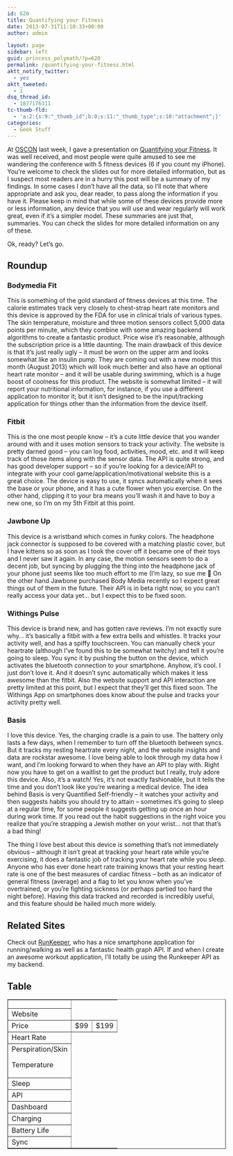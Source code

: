 ```yaml
---
id: 620
title: Quantifying your Fitness
date: 2013-07-31T11:10:33+00:00
author: admin

layout: page
sidebar: left
guid: princess_polymath/?p=620
permalink: /quantifying-your-fitness.html
aktt_notify_twitter:
  - yes
aktt_tweeted:
  - 1
dsq_thread_id:
  - 1877176311
tc-thumb-fld:
  - 'a:2:{s:9:"_thumb_id";b:0;s:11:"_thumb_type";s:10:"attachment";}'
categories:
  - Geek Stuff
---
```

At [OSCON](http://www.oscon.com/oscon2013) last week, I gave a presentation on [Quantifying your Fitness](http://www.slideshare.net/synedra/quantifying-fitness). It was well received, and most people were quite amused to see me wandering the conference with 5 fitness devices (6 if you count my iPhone). You&#8217;re welcome to check the slides out for more detailed information, but as I suspect most readers are in a hurry this post will be a summary of my findings. In some cases I don&#8217;t have all the data, so I&#8217;ll note that where appropriate and ask you, dear reader, to pass along the information if you have it. Please keep in mind that while some of these devices provide more or less information, any device that you will use and wear regularly will work great, even if it&#8217;s a simpler model. These summaries are just that, summaries. You can check the slides for more detailed information on any of these.

Ok, ready? Let&#8217;s go.

## Roundup

### Bodymedia Fit

This is something of the gold standard of fitness devices at this time. The calorie estimates track very closely to chest-strap heart rate monitors and this device is approved by the FDA for use in clinical trials of various types. The skin temperature, moisture and three motion sensors collect 5,000 data points per minute, which they combine with some amazing backend algorithms to create a fantastic product. Price wise it&#8217;s reasonable, although the subscription price is a little daunting. The main drawback of this device is that it&#8217;s just really ugly &#8211; it must be worn on the upper arm and looks somewhat like an insulin pump. They are coming out with a new model this month (August 2013) which will look much better and also have an optional heart rate monitor &#8211; and it will be usable during swimming, which is a huge boost of coolness for this product. The website is somewhat limited &#8211; it will report your nutritional information, for instance, if you use a different application to monitor it; but it isn&#8217;t designed to be the input/tracking application for things other than the information from the device itself.

### Fitbit

This is the one most people know &#8211; it&#8217;s a cute little device that you wander around with and it uses motion sensors to track your activity. The website is pretty darned good &#8211; you can log food, activities, mood, etc. and it will keep track of those items along with the sensor data. The API is quite strong, and has good developer support &#8211; so if you&#8217;re looking for a device/API to integrate with your cool game/application/motivational website this is a great choice. The device is easy to use, it syncs automatically when it sees the base or your phone, and it has a cute flower when you exercise. On the other hand, clipping it to your bra means you&#8217;ll wash it and have to buy a new one, so I&#8217;m on my 5th Fitbit at this point.

### Jawbone Up

This device is a wristband which comes in funky colors. The headphone jack connector is supposed to be covered with a matching plastic cover, but I have kittens so as soon as I took the cover off it became one of their toys and I never saw it again. In any case, the motion sensors seem to do a decent job, but syncing by plugging the thing into the headphone jack of your phone just seems like too much effort to me (I&#8217;m lazy, so sue me 🙂 On the other hand Jawbone purchased Body Media recently so I expect great things out of them in the future. Their API is in beta right now, so you can&#8217;t really access your data yet&#8230; but I expect this to be fixed soon.

### Withings Pulse

This device is brand new, and has gotten rave reviews. I&#8217;m not exactly sure why&#8230; it&#8217;s basically a fitbit with a few extra bells and whistles. It tracks your activity well, and has a spiffy touchscreen. You can manually check your heartrate (although I&#8217;ve found this to be somewhat twitchy) and tell it you&#8217;re going to sleep. You sync it by pushing the button on the device, which activates the bluetooth connection to your smartphone. Anyhow, it&#8217;s cool. I just don&#8217;t love it. And it doesn&#8217;t sync automatically which makes it less awesome than the fitbit. Also the website support and API interaction are pretty limited at this point, but I expect that they&#8217;ll get this fixed soon. The Withings App on smartphones does know about the pulse and tracks your activity pretty well.

### Basis

I love this device. Yes, the charging cradle is a pain to use. The battery only lasts a few days, when I remember to turn off the bluetooth between syncs. But it tracks my resting heartrate every night, and the website insights and data are rockstar awesome. I love being able to look through my data how I want, and I&#8217;m looking forward to when they have an API to play with. Right now you have to get on a waitlist to get the product but I really, truly adore this device. Also, it&#8217;s a watch! Yes, it&#8217;s not exactly fashionable, but it tells the time and you don&#8217;t look like you&#8217;re wearing a medical device. The idea behind Basis is very Quantified Self-friendly &#8211; it watches your activity and then suggests habits you should try to attain &#8211; sometimes it&#8217;s going to sleep at a regular time, for some people it suggests getting up once an hour during work time. If you read out the habit suggestions in the right voice you realize that you&#8217;re strapping a Jewish mother on your wrist&#8230; not that that&#8217;s a bad thing!

The thing I love best about this device is something that&#8217;s not immediately obvious &#8211; although it isn&#8217;t great at tracking your heart rate while you&#8217;re exercising, it does a fantastic job of tracking your heart rate while you sleep. Anyone who has ever done heart rate training knows that your resting heart rate is one of the best measures of cardiac fitness &#8211; both as an indicator of general fitness (average) and a flag to let you know when you&#8217;ve overtrained, or you&#8217;re fighting sickness (or perhaps partied too hard the night before). Having this data tracked and recorded is incredibly useful, and this feature should be hailed much more widely.

## Related Sites

Check out [RunKeeper](http://www.runkeeper.com), who has a nice smartphone application for running/walking as well as a fantastic health graph API. If and when I create an awesome workout application, I&#8217;ll totally be using the Runkeeper API as my backend.

## Table

<body link=blue vlink=purple><table border=1 cellpadding=5 cellspacing=2> <tr height=15 style='height:15.0pt'> <td height=15 width=65 style='height:15.0pt;width:65pt'></td> 

</tr> <tr height=15 style='height:15.0pt'> <td height=15 style='height:15.0pt'>Website</td> 

</tr> <tr height=15 style='height:15.0pt'> <td height=15 style='height:15.0pt'>Price</td> 

<td class=xl65 align=right>$99 </td> <td class=xl65 align=right>$199 </td> </tr> <tr height=15 style='height:15.0pt'> <td height=15 style='height:15.0pt'>Heart Rate</td> 

</tr> <tr height=15 style='height:15.0pt'> <td height=15 style='height:15.0pt'>Perspiration/Skin
    
Temperature</span></td> 

</tr> <tr height=15 style='height:15.0pt'> <td height=15 style='height:15.0pt'>Sleep</td> 

</tr> <tr height=15 style='height:15.0pt'> <td height=15 style='height:15.0pt'>API</td> 

</tr> <tr height=15 style='height:15.0pt'> <td height=15 style='height:15.0pt'>Dashboard</td> 

</tr> <tr height=15 style='height:15.0pt'> <td height=15 style='height:15.0pt'>Charging</td> 

</tr> <tr height=15 style='height:15.0pt'> <td height=15 style='height:15.0pt'>Battery Life</td> 

</tr> <tr height=15 style='height:15.0pt'> <td height=15 style='height:15.0pt'>Sync</td> 

</tr> </table>